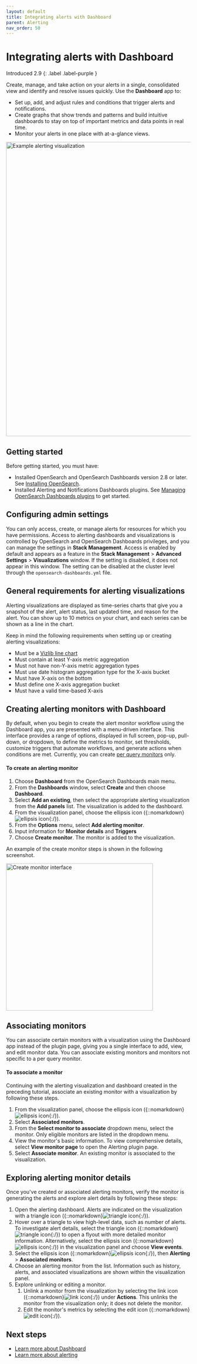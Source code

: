 ```yaml
---
layout: default
title: Integrating alerts with Dashboard 
parent: Alerting
nav_order: 50
---
```


# Integrating alerts with Dashboard
Introduced 2.9
{: .label .label-purple }

Create, manage, and take action on your alerts in a single, consolidated view and identify and resolve issues quickly. Use the **Dashboard** app to:

- Set up, add, and adjust rules and conditions that trigger alerts and notifications.
- Create graphs that show trends and patterns and build intuitive dashboards to stay on top of important metrics and data points in real time.
- Monitor your alerts in one place with at-a-glance views.

<img src="{{site.url}}{{site.baseurl}}/images/dashboards/alerting-viz.png" alt="Example alerting visualization" width="800" height="800">

## Getting started 

Before getting started, you must have:

- Installed OpenSearch and OpenSearch Dashboards version 2.8 or later. See [Installing OpenSearch]({{site.url}}{{site.baseurl}}/install-and-configure/install-opensearch/index/).
- Installed Alerting and Notifications Dashboards plugins. See [Managing OpenSearch Dashboards plugins]({{site.url}}{{site.baseurl}}/install-and-configure/install-dashboards/plugins/) to get started.

## Configuring admin settings

You can only access, create, or manage alerts for resources for which you have permissions. Access to alerting dashboards and visualizations is controlled by OpenSearch and OpenSearch Dashboards privileges, and you can manage the settings in **Stack Management**. Access is enabled by default and appears as a feature in the **Stack Management** > **Advanced Settings** > **Visualizations** window. If the setting is disabled, it does not appear in this window. The setting can be disabled at the cluster level through the `opensearch-dashboards.yml` file.

## General requirements for alerting visualizations

Alerting visualizations are displayed as time-series charts that give you a snapshot of the alert, alert status, last updated time, and reason for the alert. You can show up to 10 metrics on your chart, and each series can be shown as a line in the chart.

Keep in mind the following requirements when setting up or creating alerting visualizations:

- Must be a [Vizlib line chart](https://community.vizlib.com/support/solutions/articles/35000107262-vizlib-line-chart-introduction)
- Must contain at least Y-axis metric aggregation
- Must not have non-Y-axis metric aggregation types
- Must use date histogram aggregation type for the X-axis bucket
- Must have X-axis on the bottom
- Must define one X-axis aggregation bucket
- Must have a valid time-based X-axis

## Creating alerting monitors with Dashboard

By default, when you begin to create the alert monitor workflow using the Dashboard app, you are presented with a menu-driven interface. This interface provides a range of options, displayed in full screen, pop-up, pull-down, or dropdown, to define the metrics to monitor, set thresholds, customize triggers that automate workflows, and generate actions when conditions are met. Currently, you can create [per query monitors]({{site.url}}{{site.baseurl}}/observing-your-data/alerting/monitors/#monitor-types) only.

#### To create an alerting monitor 

1. Choose **Dashboard** from the OpenSearch Dashboards main menu.
2. From the **Dashboards** window, select **Create** and then choose **Dashboard**.
3. Select **Add an existing**, then select the appropriate alerting visualization from the **Add panels** list. The visualization is added to the dashboard.
4. From the visualization panel, choose the ellipsis icon ({::nomarkdown}<img src="{{site.url}}{{site.baseurl}}/images/ellipsis-icon.png" class="inline-icon" alt="ellipsis icon"/>{:/}). 
5. From the **Options** menu, select **Add alerting monitor**.
6. Input information for **Monitor details** and **Triggers**  
7. Choose **Create monitor**. The monitor is added to the visualization.  

An example of the create monitor steps is shown in the following screenshot.

<img src="{{site.url}}{{site.baseurl}}/images/dashboards/create-monitor-menu.png" alt="Create monitor interface" width="400" height="400">

## Associating monitors

You can associate certain monitors with a visualization using the Dashboard app instead of the plugin page, giving you a single interface to add, view, and edit monitor data. You can associate existing monitors and monitors not specific to a per query monitor.

#### To associate a monitor

Continuing with the alerting visualization and dashboard created in the preceding tutorial, associate an existing monitor with a visualization by following these steps. 

1. From the visualization panel, choose the ellipsis icon ({::nomarkdown}<img src="{{site.url}}{{site.baseurl}}/images/ellipsis-icon.png" class="inline-icon" alt="ellipsis icon"/>{:/}).
2. Select **Associated monitors**.
3. From the **Select monitor to associate** dropdown menu, select the monitor. Only eligible monitors are listed in the dropdown menu. 
4. View the monitor's basic information. To view comprehensive details, select **View monitor page** to open the Alerting plugin page.
5. Select **Associate monitor**. An existing monitor is associated to the visualization.

## Exploring alerting monitor details

Once you've created or associated alerting monitors, verify the monitor is generating the alerts and explore alert details by following these steps:

1. Open the alerting dashboard. Alerts are indicated on the visualization with a triangle icon ({::nomarkdown}<img src="{{site.url}}{{site.baseurl}}/images/dashboards/triangle-icon.png" class="inline-icon" alt="triangle icon"/>{:/}). 
2. Hover over a triangle to view high-level data, such as number of alerts. To investigate alert details, select the triangle icon ({::nomarkdown}<img src="{{site.url}}{{site.baseurl}}/images/dashboards/triangle-icon.png" class="inline-icon" alt="triangle icon"/>{:/}) to open a flyout with more detailed monitor information. Alternatively, select the ellipsis icon ({::nomarkdown}<img src="{{site.url}}{{site.baseurl}}/images/ellipsis-icon.png" class="inline-icon" alt="ellipsis icon"/>{:/}) in the visualization panel and choose **View events**.
3. Select the ellipsis icon ({::nomarkdown}<img src="{{site.url}}{{site.baseurl}}/images/ellipsis-icon.png" class="inline-icon" alt="ellipsis icon"/>{:/}), then **Alerting** > **Associated monitors**.
4. Choose an alerting monitor from the list. Information such as history, alerts, and associated visualizations are shown within the visualization panel.
5. Explore unlinking or editing a monitor. 
   1. Unlink a monitor from the visualization by selecting the link icon ({::nomarkdown}<img src="{{site.url}}{{site.baseurl}}/images/dashboards/link-icon.png" class="inline-icon" alt="link icon"/>{:/}) under **Actions**. This unlinks the monitor from the visualization only; it does not delete the monitor.
   2. Edit the monitor's metrics by selecting the edit icon ({::nomarkdown}<img src="{{site.url}}{{site.baseurl}}/images/dashboards/edit-icon.png" class="inline-icon" alt="edit icon"/>{:/}).

## Next steps

- [Learn more about Dashboard](https://opensearch.org/docs/latest/dashboards/dashboard/index/)
- [Learn more about alerting](https://opensearch.org/docs/latest/observing-your-data/alerting/index/)
